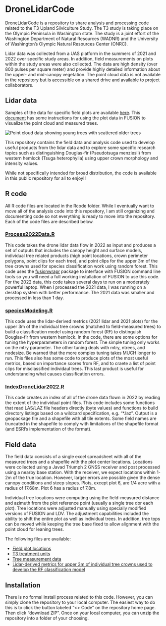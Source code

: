 
<!-- README.md is generated from README.Rmd. Please edit that file -->

# DroneLidarCode

<!-- badges: start -->
<!-- badges: end -->

DroneLidarCode is a repository to share analysis and processing code
related to the T3 Upland Silviculture Study. The T3 study is taking
place on the Olympic Peninsula in Washington state. The study is a joint
effort of the Washington Department of Natural Resources (WADNR) and the
University of Washington’s Olympic Natural Resources Center (ONRC).

Lidar data was collected from a UAS platform in the summers of 2021 and
2022 over specific study areas. In addition, field measurements on plots
within the study areas were also collected. The data are high density
(over 800 pulses per square meter) and provide highly detailed
information about the upper- and mid-canopy vegetation. The point cloud
data is not available in the repository but is accessible on a shared
drive and available to project collaborators.

## Lidar data

Samples of the data for specific field plots are available
[here](http://forsys.sefs.uw.edu/transfer/T3Plots/). This
[document](extras/T3_drone_lidar_plots.pdf) has some instructions for
using the plot data in FUSION to visualize the point cloud and measured
trees.

![Point cloud data showing young trees with scattered older
trees](extras/lidardata.png?raw=true)

This repository contains the field data and analysis code used to
develop useful products from the lidar data and to explore some specific
research topics such as distinguishing Douglas-fir (Pseudotsuga
menziesii) from western hemlock (Tsuga heterophylla) using upper crown
morphology and intensity values.

While not specifically intended for broad distribution, the code is
available in this public repository for all to enjoy!!

## R code

All R code files are located in the Rcode folder. While I eventually
want to move all of the analysis code into this repository, I am still
organizing and documenting code so not everything is ready to move into
the repository. Each of the code files are described below.

### [Process2022Data.R](Rcode/Process2022Data.R)

This code takes the drone lidar data flow in 2022 as input and produces
a set of outputs that includes the canopy height and surface models,
individual tree related products (high point locations, crown perimeter
polygons, point clips for each tree), and point clips for the upper 3m
of the tree crowns used for species classification work using random
forest. This code uses the
[fusionwrapr](https://github.com/bmcgaughey1/fusionwrapr) package to
interface with FUSION command line tools so you will need a full working
installation of FUSION to use this code. For the 2022 data, this code
takes several days to run on a moderately powerful laptop. When I
processed the 2021 data, I was running on a desktop system with better
performance. The 2021 data was smaller and processed in less than 1 day.

### [speciesModeling.R](Rcode/speciesModeling.R)

This code uses the lidar-derived metrics (2021 lidar and 2021 plots) for
the upper 3m of the individual tree crowns (matched to field-measured
trees) to build a classification model using random forest (RF) to
distinguish Douglas-fir from western hemlock. In the code, there are
some options for tuning the hyperparameters in random forest. The simple
tuning only works on the mtry parameter. The other tuning deals with
mtry, ntrees, and nodesize. Be warned that the more complex tuning takes
MUCH longer to run. This files also has some code to produce plots of
the most useful metrics, based on importance scores from RF, and to
craete a list of point clips for misclassified individaul trees. This
last product is useful for understanding what causes classification
errors.

### [IndexDroneLidar2022.R](Rcode/IndexDroneLidar2022.R)

This code creates an index of all of the drone data flown in 2022 by
reading the extent of the individual point files. This code includes
some functions that read LAS/LAZ file headers directly (byte values) and
functions to build directory listings based on a wildcard specification,
e.g. “\*.laz”. Output is a geopackage file and a shapefile with all tile
extents. Some field names are truncated in the shapefile to comply with
limitations of the shapefile format (and ESRI’s implementation of the
format).

## Field data

The field data consists of a single excel spreadsheet with all of the
measured trees and a shapefile with the plot center locations. Locations
were collected using a Javad Triumph 2 GNSS receiver and post processed
using a nearby base station. With the receiver, we expect locations
within 1-2m of the true location. However, larger errors are possible
given the dense canopy conditions and steep slopes. Plots, except plot
6, are 1/4 acre with a radius of 17.68m. Plot 6 has a radius of 7.8m.

Individual tree locations were computing using the field-measured
distance and azimuth from the plot reference point (usually a single
tree dor each plot). Tree locations were adjusted manually using
specially modified versions of FUSION and LDV. The adjustment
capabilities included the ability to shift the entire plot as well as
individual trees. In addition, tree tops can be moved while keeping the
tree base fixed to allow alignment with the point cloud for leaning
trees.

The following files are available:

-   [Field plot locations](extras/plot_centers_UTM.zip)
-   [T3 treatment units](extras/Units_UTM10.zip)
-   [Tree measurement data](extras/2021_T3_Upland_Trees.xlsx)
-   [Lidar-derived metrics for upper 3m of individual tree crowns used
    to develop the RF classification
    model](extras/AdjustedField_T3_Training_TreeTops_AllPlots.csv)

## Installation

There is no formal install process related to this code. However, you
can simply clone the repository to your local computer. The easiest way
to do this is to click the button labeled “\<\> Code” on the repository
home page. Then click “download ZIP”. Once on your local computer, you
can unzip the repository into a folder of your choosing.
